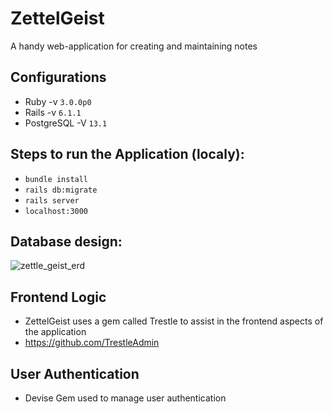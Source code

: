 # ZettelGeist

A handy web-application for creating and maintaining notes

## Configurations

  - Ruby -v `3.0.0p0`
  - Rails -v `6.1.1`
  - PostgreSQL -V `13.1`

## Steps to run the Application (localy):

  - `bundle install`
  - `rails db:migrate`
  - `rails server`
  - `localhost:3000`

## Database design:
  
  ![zettle_geist_erd](https://user-images.githubusercontent.com/13991637/128795991-5758c09f-4d0c-4ab9-922b-79f6613dcccf.png)
  
## Frontend Logic
  
  - ZettelGeist uses a gem called Trestle to assist in the frontend aspects of the application
  - https://github.com/TrestleAdmin

## User Authentication

  - Devise Gem used to manage user authentication

